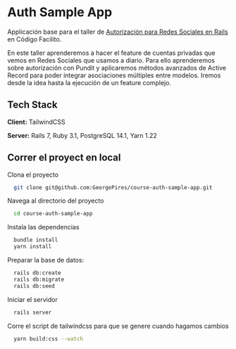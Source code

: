 
# Auth Sample App

Applicación base para el taller de [Autorización para Redes Sociales en Rails](https://codigofacilito.com/talleres/rails-autorizacion) en Código Facilito.

En este taller aprenderemos a hacer el feature de cuentas privadas que vemos en Redes Sociales que usamos a diario.
Para ello aprenderemos sobre autorización con Pundit y aplicaremos métodos avanzados de Active Record para poder integrar asociaciones múltiples entre modelos.
Iremos desde la idea hasta la ejecución de un feature complejo.


## Tech Stack

**Client:** TailwindCSS

**Server:** Rails 7, Ruby 3.1, PostgreSQL 14.1, Yarn 1.22


## Correr el proyect en local

Clona el proyecto

```bash
  git clone git@github.com:GeorgePires/course-auth-sample-app.git
```

Navega al directorio del proyecto

```bash
  cd course-auth-sample-app
```

Instala las dependencias

```bash
  bundle install
  yarn install
```

Preparar la base de datos:

```bash
  rails db:create
  rails db:migrate
  rails db:seed
```

Iniciar el servidor
```bash
  rails server
```

Corre el script de tailwindcss para que se genere cuando hagamos cambios

```bash
  yarn build:css --watch
```

